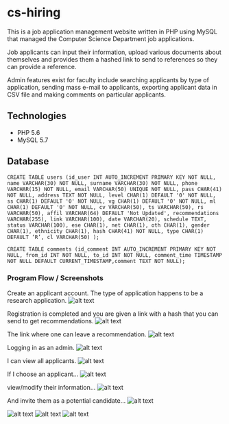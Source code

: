 # cs-hiring
This is a job application management website written in PHP using MySQL that managed the Computer Science Department job applications.

Job applicants can input their information, upload various documents about themselves and provides them a hashed link to send to references so they can provide a reference.

Admin features exist for faculty include searching applicants by type of application, sending mass e-mail to applicants, exporting applicant data in CSV file and making comments on particular applicants.

## Technologies
- PHP 5.6
- MySQL 5.7

## Database
````
CREATE TABLE users (id_user INT AUTO_INCREMENT PRIMARY KEY NOT NULL, name VARCHAR(30) NOT NULL, surname VARCHAR(30) NOT NULL, phone VARCHAR(15) NOT NULL, email VARCHAR(50) UNIQUE NOT NULL, pass CHAR(41) NOT NULL, address TEXT NOT NULL, level CHAR(1) DEFAULT '0' NOT NULL, ss CHAR(1) DEFAULT '0' NOT NULL, vg CHAR(1) DEFAULT '0' NOT NULL, ml CHAR(1) DEFAULT '0' NOT NULL, cv VARCHAR(50), ts VARCHAR(50), rs VARCHAR(50), affil VARCHAR(64) DEFAULT 'Not Updated', recommendations VARCHAR(255), link VARCHAR(100), date VARCHAR(20), schedule TEXT, status VARCHAR(100), ese CHAR(1), net CHAR(1), oth CHAR(1), gender CHAR(1), ethnicity CHAR(1), hash CHAR(41) NOT NULL, type CHAR(1) DEFAULT ‘R’, cl VARCHAR(50) );

CREATE TABLE comments (id_comment INT AUTO_INCREMENT PRIMARY KEY NOT NULL, from_id INT NOT NULL, to_id INT NOT NULL, comment_time TIMESTAMP NOT NULL DEFAULT CURRENT_TIMESTAMP,comment TEXT NOT NULL);
````

### Program Flow / Screenshots

Create an applicant account. The type of application happens to be a research application.
![alt text](https://github.com/pzafonte/cs-hiring/blob/master/1.png "Screenshot 1")

Registration is completed and you are given a link with a hash that you can send to get recommendations.
![alt text](https://github.com/pzafonte/cs-hiring/blob/master/2.png "Screenshot 2")

The link where one can leave a recommendation.
![alt text](https://github.com/pzafonte/cs-hiring/blob/master/3.png "Screenshot 3")

Logging in as an admin.
![alt text](https://github.com/pzafonte/cs-hiring/blob/master/4.png "Screenshot 4")

I can view all applicants.
![alt text](https://github.com/pzafonte/cs-hiring/blob/master/5.png "Screenshot 5")

If I choose an applicant...
![alt text](https://github.com/pzafonte/cs-hiring/blob/master/6.png "Screenshot 6")

view/modify their information...
![alt text](https://github.com/pzafonte/cs-hiring/blob/master/7.png "Screenshot 7")

And invite them as a potential candidate...
![alt text](https://github.com/pzafonte/cs-hiring/blob/master/8.png "Screenshot 8")


![alt text](https://github.com/pzafonte/cs-hiring/blob/master/9.png "Screenshot 9")
![alt text](https://github.com/pzafonte/cs-hiring/blob/master/10.png "Screenshot 10")
![alt text](https://github.com/pzafonte/cs-hiring/blob/master/11.png "Screenshot 11")
